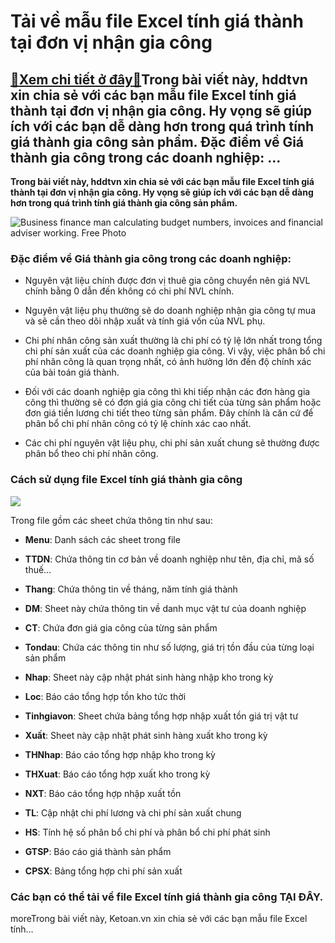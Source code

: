 Tải về mẫu file Excel tính giá thành tại đơn vị nhận gia công
=============================================================

[:gift:Xem chi tiết ở đây:gift:](https://hddtvn.com/tai-ve-mau-file-excel-tinh-gia-thanh-tai-don-vi-nhan-gia-cong/)Trong bài viết này, hddtvn xin chia sẻ với các bạn mẫu file Excel tính giá thành tại đơn vị nhận gia công. Hy vọng sẽ giúp ích với các bạn dễ dàng hơn trong quá trình tính giá thành gia công sản phẩm. Đặc điểm về Giá thành gia công trong các doanh nghiệp: …
-----------------------------------------------------------------------------------------------------------------------------------------------------------------------------------------------------------------------------------------------------------------

**Trong bài viết này, hddtvn xin chia sẻ với các bạn mẫu file Excel tính giá thành tại đơn vị nhận gia công. Hy vọng sẽ giúp ích với các bạn dễ dàng hơn trong quá trình tính giá thành gia công sản phẩm.**


![Business finance man calculating budget numbers, invoices and financial adviser working. Free Photo](https://hddtvn.com/wp-content/uploads/2021/01/business-finance-man-calculating-budget-numbers-invoices-financial-adviser-working_1423-119.jpg)


### Đặc điểm về Giá thành gia công trong các doanh nghiệp:




* Nguyên vật liệu chính được đơn vị thuê gia công chuyển nên giá NVL chính bằng 0 dẫn đến không có chi phí NVL chính.

* Nguyên vật liệu phụ thường sẽ do doanh nghiệp nhận gia công tự mua và sẽ cần theo dõi nhập xuất và tính giá vốn của NVL phụ.

* Chi phí nhân công sản xuất thường là chi phí có tỷ lệ lớn nhất trong tổng chi phí sản xuất của các doanh nghiệp gia công. Vi vậy, việc phân bổ chi phí nhân công là quan trọng nhất, có ảnh hưởng lớn đến độ chính xác của bài toán giá thành.

* Đối với các doanh nghiệp gia công thì khi tiếp nhận các đơn hàng gia công thì thường sẽ có đơn giá gia công chi tiết của từng sản phẩm hoặc đơn giá tiền lương chi tiết theo từng sản phẩm. Đây chính là căn cứ để phân bổ chi phí nhân công có tỷ lệ chính xác cao nhất.

* Các chi phí nguyên vật liệu phụ, chi phí sản xuất chung sẽ thường được phân bổ theo chi phí nhân công.



### Cách sử dụng file Excel tính giá thành gia công


![](https://hddtvn.com/wp-content/uploads/2021/01/QqeadeC.png)


Trong file gồm các sheet chứa thông tin như sau:




* **Menu**: Danh sách các sheet trong file

* **TTDN**: Chứa thông tin cơ bản về doanh nghiệp như tên, địa chỉ, mã số thuế…

* **Thang**: Chứa thông tin về tháng, năm tính giá thành

* **DM**: Sheet này chứa thông tin về danh mục vật tư của doanh nghiệp

* **CT**: Chứa đơn giá gia công của từng sản phẩm

* **Tondau**: Chứa các thông tin như số lượng, giá trị tồn đầu của từng loại sản phẩm

* **Nhap**: Sheet này cập nhật phát sinh hàng nhập kho trong kỳ

* **Loc**: Báo cáo tổng hợp tồn kho tức thời

* **Tinhgiavon**: Sheet chứa bảng tổng hợp nhập xuất tồn giá trị vật tư

* **Xuất**: Sheet này cập nhật phát sinh hàng xuất kho trong kỳ

* **THNhap**: Báo cáo tổng hợp nhập kho trong kỳ

* **THXuat**: Báo cáo tổng hợp xuất kho trong kỳ

* **NXT**: Báo cáo tổng hợp nhập xuất tồn

* **TL**: Cập nhật chi phí lương và chi phí sản xuất chung

* **HS**: Tính hệ số phân bổ chi phí và phân bổ chi phí phát sinh

* **GTSP**: Báo cáo giá thành sản phẩm

* **CPSX**: Bảng tổng hợp chi phí sản xuất



### Các bạn có thể tải về file Excel tính giá thành gia công **TẠI ĐÂY**.


moreTrong bài viết này, Ketoan.vn xin chia sẻ với các bạn mẫu file Excel tính…

